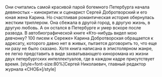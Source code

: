 <!--2025-08-10 22:41:41--><!--pdate:2019-->
Они считались самой красивой парой богемного Петербурга начала девяностых – кинокритик и сценарист Сергей Добротворский и его юная жена Карина. Но счастливая романтическая история обернулась жестким триллером. Она сбежала в другой город, в другую жизнь, в другую любовь. А он остался в Петербурге и умер вскоре после развода. В автобиографической книге «Кто-нибудь видел мою девчонку? 100 писем к Сереже» Карина Добротворская обращается к адресату, которого давно нет в живых, пытается договорить то, что еще ни разу не было сказано. Хотя книга написана в эпистолярном жанре, ее легко представить в виде захватывающего киноромана из жизни двух петербургских интеллектуалов, где в каждом кадре присутствует время.
[style=font-size:80%]Сергей Николаевич, главный редактор журнала «СНОБ»[/style]